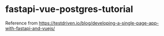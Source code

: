# fastapi-vue-postgres-tutorial
Reference from https://testdriven.io/blog/developing-a-single-page-app-with-fastapi-and-vuejs/
